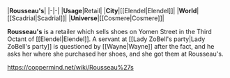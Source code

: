 |**Rousseau's**|
|-|-|
|**Usage**|Retail|
|**City**|[[Elendel\|Elendel]]|
|**World**|[[Scadrial\|Scadrial]]|
|**Universe**|[[Cosmere\|Cosmere]]|

**Rousseau's** is a retailer which sells shoes on Yomen Street in the Third Octant of [[Elendel\|Elendel]].
A servant at [[Lady ZoBell's party\|Lady ZoBell's party]] is questioned by [[Wayne\|Wayne]] after the fact, and he asks her where she purchased her shoes, and she got them at Rousseau's.



https://coppermind.net/wiki/Rousseau%27s